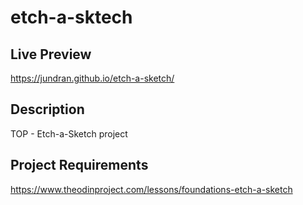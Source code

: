 # etch-a-sktech

## Live Preview
https://jundran.github.io/etch-a-sketch/

## Description
TOP - Etch-a-Sketch project

## Project Requirements
https://www.theodinproject.com/lessons/foundations-etch-a-sketch